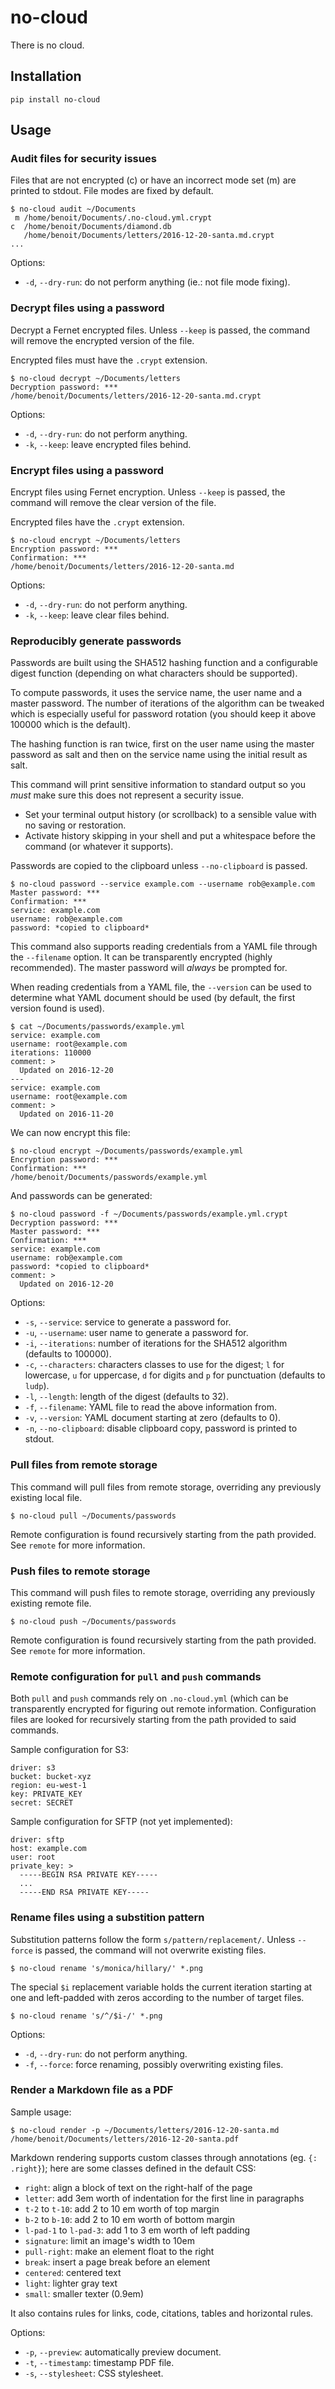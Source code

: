 # no-cloud

There is no cloud.


## Installation

    pip install no-cloud


## Usage

### Audit files for security issues

Files that are not encrypted (c) or have an incorrect mode set (m) are printed
to stdout. File modes are fixed by default.

    $ no-cloud audit ~/Documents
     m /home/benoit/Documents/.no-cloud.yml.crypt
    c  /home/benoit/Documents/diamond.db
       /home/benoit/Documents/letters/2016-12-20-santa.md.crypt
    ...

Options:

- `-d`, `--dry-run`: do not perform anything (ie.: not file mode fixing).


### Decrypt files using a password

Decrypt a Fernet encrypted files. Unless `--keep` is passed, the command will
remove the encrypted version of the file.

Encrypted files must have the `.crypt` extension.

    $ no-cloud decrypt ~/Documents/letters
    Decryption password: ***
    /home/benoit/Documents/letters/2016-12-20-santa.md.crypt

Options:

- `-d`, `--dry-run`: do not perform anything.
- `-k`, `--keep`: leave encrypted files behind.


### Encrypt files using a password

Encrypt files using Fernet encryption. Unless `--keep` is passed, the command
will remove the clear version of the file.

Encrypted files have the `.crypt` extension.

    $ no-cloud encrypt ~/Documents/letters
    Encryption password: ***
    Confirmation: ***
    /home/benoit/Documents/letters/2016-12-20-santa.md

Options:

- `-d`, `--dry-run`: do not perform anything.
- `-k`, `--keep`: leave clear files behind.


### Reproducibly generate passwords

Passwords are built using the SHA512 hashing function and a configurable
digest function (depending on what characters should be supported).

To compute passwords, it uses the service name, the user name and a master
password. The number of iterations of the algorithm can be tweaked which is
especially useful for password rotation (you should keep it above 100000 which
is the default).

The hashing function is ran twice, first on the user name using the master
password as salt and then on the service name using the initial result as salt.

This command will print sensitive information to standard output so you *must*
make sure this does not represent a security issue.

- Set your terminal output history (or scrollback) to a sensible value with no
  saving or restoration.
- Activate history skipping in your shell and put a whitespace before the
  command (or whatever it supports).

Passwords are copied to the clipboard unless `--no-clipboard` is passed.

    $ no-cloud password --service example.com --username rob@example.com
    Master password: ***
    Confirmation: ***
    service: example.com
    username: rob@example.com
    password: *copied to clipboard*

This command also supports reading credentials from a YAML file through the
`--filename` option. It can be transparently encrypted (highly recommended).
The master password will *always* be prompted for.

When reading credentials from a YAML file, the `--version` can be used to
determine what YAML document should be used (by default, the first version found
is used).

    $ cat ~/Documents/passwords/example.yml
    service: example.com
    username: root@example.com
    iterations: 110000
    comment: >
      Updated on 2016-12-20
    ---
    service: example.com
    username: root@example.com
    comment: >
      Updated on 2016-11-20

We can now encrypt this file:

    $ no-cloud encrypt ~/Documents/passwords/example.yml
    Encryption password: ***
    Confirmation: ***
    /home/benoit/Documents/passwords/example.yml

And passwords can be generated:

    $ no-cloud password -f ~/Documents/passwords/example.yml.crypt
    Decryption password: ***
    Master password: ***
    Confirmation: ***
    service: example.com
    username: rob@example.com
    password: *copied to clipboard*
    comment: >
      Updated on 2016-12-20

Options:

- `-s`, `--service`: service to generate a password for.
- `-u`, `--username`: user name to generate a password for.
- `-i`, `--iterations`: number of iterations for the SHA512 algorithm (defaults
  to 100000).
- `-c`, `--characters`: characters classes to use for the digest; `l` for
  lowercase, `u` for uppercase, `d` for digits and `p` for punctuation (defaults
  to `ludp`).
- `-l`, `--length`: length of the digest (defaults to 32).
- `-f`, `--filename`: YAML file to read the above information from.
- `-v`, `--version`: YAML document starting at zero (defaults to 0).
- `-n`, `--no-clipboard`: disable clipboard copy, password is printed to stdout.


### Pull files from remote storage

This command will pull files from remote storage, overriding any previously
existing local file.

    $ no-cloud pull ~/Documents/passwords

Remote configuration is found recursively starting from the path provided.
See `remote` for more information.


### Push files to remote storage

This command will push files to remote storage, overriding any previously
existing remote file.

    $ no-cloud push ~/Documents/passwords

Remote configuration is found recursively starting from the path provided.
See `remote` for more information.


### Remote configuration for `pull` and `push` commands

Both `pull` and `push` commands rely on `.no-cloud.yml` (which can be
transparently encrypted for figuring out remote information. Configuration
files are looked for recursively starting from the path provided to said
commands.

Sample configuration for S3:

    driver: s3
    bucket: bucket-xyz
    region: eu-west-1
    key: PRIVATE_KEY
    secret: SECRET

Sample configuration for SFTP (not yet implemented):

    driver: sftp
    host: example.com
    user: root
    private_key: >
      -----BEGIN RSA PRIVATE KEY-----
      ...
      -----END RSA PRIVATE KEY-----

### Rename files using a substition pattern

Substitution patterns follow the form `s/pattern/replacement/`. Unless `--force`
is passed, the command will not overwrite existing files.

    $ no-cloud rename 's/monica/hillary/' *.png

The special `$i` replacement variable holds the current iteration starting at
one and left-padded with zeros according to the number of target files.

    $ no-cloud rename 's/^/$i-/' *.png

Options:

- `-d`, `--dry-run`: do not perform anything.
- `-f`, `--force`: force renaming, possibly overwriting existing files.

### Render a Markdown file as a PDF

Sample usage:

    $ no-cloud render -p ~/Documents/letters/2016-12-20-santa.md
    /home/benoit/Documents/letters/2016-12-20-santa.pdf

Markdown rendering supports custom classes through annotations (eg.
`{: .right}`); here are some classes defined in the default CSS:

- `right`: align a block of text on the right-half of the page
- `letter`: add 3em worth of indentation for the first line in
  paragraphs
- `t-2` to `t-10`: add 2 to 10 em worth of top margin
- `b-2` to `b-10`: add 2 to 10 em worth of bottom margin
- `l-pad-1` to `l-pad-3`: add 1 to 3 em worth of left padding
- `signature`: limit an image's width to 10em
- `pull-right`: make an element float to the right
- `break`: insert a page break before an element
- `centered`: centered text
- `light`: lighter gray text
- `small`: smaller texter (0.9em)

It also contains rules for links, code, citations, tables and horizontal
rules.

Options:

- `-p`, `--preview`: automatically preview document.
- `-t`, `--timestamp`: timestamp PDF file.
- `-s`, `--stylesheet`: CSS stylesheet.
